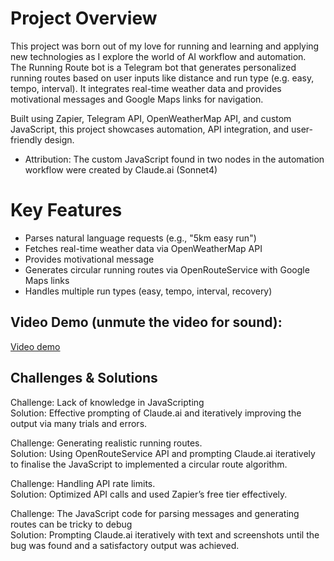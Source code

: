 # Project Overview  
This project was born out of my love for running and learning and applying new technologies as I explore the world of AI workflow and automation.  
The Running Route bot is a Telegram bot that generates personalized running routes based on user inputs like distance and run type (e.g. easy, tempo, interval). It integrates real-time weather data and provides motivational messages and Google Maps links for navigation.

Built using Zapier, Telegram API, OpenWeatherMap API, and custom JavaScript, this project showcases automation, API integration, and user-friendly design.
* Attribution:  The custom JavaScript found in two nodes in the automation workflow were created by Claude.ai (Sonnet4)

# Key Features  
* Parses natural language requests (e.g., "5km easy run")
* Fetches real-time weather data via OpenWeatherMap API  
* Provides motivational message
* Generates circular running routes via OpenRouteService with Google Maps links
* Handles multiple run types (easy, tempo, interval, recovery)

## Video Demo (unmute the video for sound):
[Video demo](https://github.com/user-attachments/assets/f09c066d-1d63-4ba7-8c22-5a7e5621001e)

## Challenges & Solutions  
Challenge: Lack of knowledge in JavaScripting  
Solution: Effective prompting of Claude.ai and iteratively improving the output via many trials and errors.  

Challenge: Generating realistic running routes.  
Solution: Using OpenRouteService API and prompting Claude.ai iteratively to finalise the JavaScript to implemented a circular route algorithm.  

Challenge: Handling API rate limits.  
Solution: Optimized API calls and used Zapier’s free tier effectively.  

Challenge: The JavaScript code for parsing messages and generating routes can be tricky to debug  
Solution: Prompting Claude.ai iteratively with text and screenshots until the bug was found and a satisfactory output was achieved.
